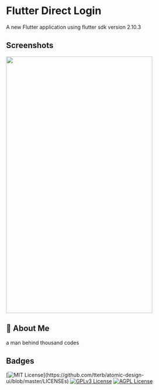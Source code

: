 # Flutter Direct Login

A new Flutter application using flutter sdk version 2.10.3

## Screenshots
<img src="https://i.ibb.co/17FdZg7/Screen-Shot-2022-04-10-at-13-22-17.png" width="400" height="700">


## 🚀 About Me
a man behind thousand codes

## Badges

[![MIT License](https://img.shields.io/apm/l/atomic-design-ui.svg?)](https://github.com/tterb/atomic-design-ui/blob/master/LICENSEs)
[![GPLv3 License](https://img.shields.io/badge/License-GPL%20v3-yellow.svg)](https://opensource.org/licenses/)
[![AGPL License](https://img.shields.io/badge/license-AGPL-blue.svg)](http://www.gnu.org/licenses/agpl-3.0)
